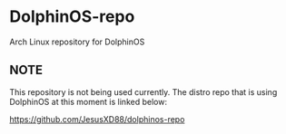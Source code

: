 # DolphinOS-repo


Arch Linux repository for DolphinOS

## NOTE
This repository is not being used currently. The distro repo that is using DolphinOS at this moment is linked below:

https://github.com/JesusXD88/dolphinos-repo
